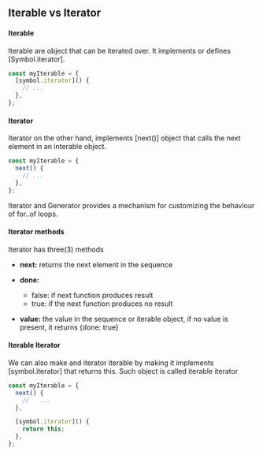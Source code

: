 ## Iterable vs Iterator

#### Iterable

Iterable are object that can be iterated over. It implements or defines [Symbol.iterator].

```typescript
const myIterable = {
  [symbol.iterator]() {
    // ...
  },
};
```

#### Iterator

Iterator on the other hand, implements [next()] object that calls the next element in an interable object.

```typescript
const myIterable = {
  next() {
    // ...
  },
};
```

Iterator and Generator provides a mechanism for customizing the behaviour of for..of loops.

#### Iterator methods

Iterator has three(3) methods

- **next:**
  returns the next element in the sequence

- **done:**

  - false: if next function produces result
  - true: if the next function produces no result

- **value:**
  the value in the sequence or iterable object, if no value is present, it returns {done: true}

#### Iterable Iterator

We can also make and iterator iterable by making it implements [symbol.iterator] that returns this. Such object is called iterable iterator

```typescript
const myIterable = {
  next() {
    //   ...
  },

  [symbol.iterator]() {
    return this;
  },
};
```
